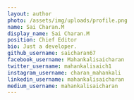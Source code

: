 ```yaml
---
layout: author
photo: /assets/img/uploads/profile.png
name: Sai Charan.M
display_name: Sai Charan.M
position: Chief Editor
bio: Just a developer.
github_username: saicharan67
facebook_username: Mahankalisaicharan
twitter_username: mahankalisaich1
instagram_username: charan_mahankali
linkedin_username: mahankalisaicharan
medium_username: mahankalisaicharan
---
```

